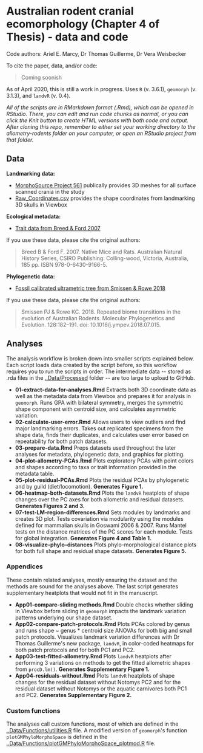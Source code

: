 # Australian rodent cranial ecomorphology (Chapter 4 of Thesis) - data and code
Code authors: Ariel E. Marcy, Dr Thomas Guillerme, Dr Vera Weisbecker

To cite the paper, data, and/or code:
> Coming soonish

As of April 2020, this is still a work in progress. Uses `R` (v. 3.6.1), `geomorph` (v. 3.1.3), and `landvR` (v. 0.4).

*All of the scripts are in RMarkdown format (.Rmd), which can be opened in RStudio. There, you can edit and run code chunks as normal, or you can click the Knit button to create HTML versions with both code and output. After cloning this repo, remember to either set your working directory to the allometry-rodents folder on your computer, or open an RStudio project from that folder.*

## Data
**Landmarking data:**
* [MorphoSource Project 561](https://www.morphosource.org/MyProjects/Dashboard/dashboard/select_project_id/561) publically provides 3D meshes for all surface scanned crania in the study
* [Raw_Coordinates.csv](Data/Raw/Raw_Coord_Data.csv) provides the shape coordinates from landmarking 3D skulls in Viewbox 

**Ecological metadata:**
* [Trait data from Breed & Ford 2007](/Data/Processed/in_ex_traits.csv)

If you use these data, please cite the original authors:
> Breed B & Ford F. 2007. Native Mice and Rats. Australian Natural History Series, CSIRO Publishing: Colling-wood, Victoria, Australia, 185 pp. ISBN 978-0-6430-9166-5.

**Phylogenetic data:**
* [Fossil calibrated ultrametric tree from Smissen & Rowe 2018](/Data/Processed/Smissen-Rowe-2018-concat.tre)

If you use these data, please cite the original authors:
> Smissen PJ & Rowe KC. 2018. Repeated biome transitions in the evolution of Australian Rodents. Molecular Phylogenetics and Evolution. 128:182–191. doi: 10.1016/j.ympev.2018.07.015.
    
## Analyses
The analysis workflow is broken down into smaller scripts explained below. Each script loads data created by the script before, so this workflow requires you to run the scripts in order. The intermediate data -- stored as .rda files in the [..Data/Processed](/Data/Processed)  folder -- are too large to upload to GitHub. 

* **01-extract-data-for-analyses.Rmd** Extracts both 3D coordinate data as well as the metadata data from Viewbox and prepares it for analysis in `geomorph`. Runs GPA with bilateral symmetry, merges the symmetric shape component with centroid size, and calculates asymmetric variation.
* **02-calculate-user-error.Rmd** Allows users to view outliers and find major landmarking errors. Takes out replicated specimens from the shape data, finds their duplicates, and calculates user error based on repeatability for both patch datasets. 
* **03-prepare-data.Rmd** Preps datasets used throughout the later analyses for metadata, phylogenetic data, and graphics for plotting.
* **04-plot-allometry-PCAs.Rmd** Plots exploratory PCAs with point colors and shapes according to taxa or trait information provided in the metadata table.
* **05-plot-residual-PCAs.Rmd** Plots the residual PCAs by phylogenetic and by guild (diet/locomotion). **Generates Figure 1.**
* **06-heatmap-both-datasets.Rmd** Plots the `landvR` heatplots of shape changes over the PC axes for both allometric and residual datasets. **Generates Figures 2 and 3.**
* **07-test-LM-region-differences.Rmd** Sets modules by landmarks and creates 3D plot. Tests covariation via modularity using the modules defined for mammalian skulls in Goswami 2006 & 2007. Runs Mantel tests on the distance matrices of the PC scores for each module. Tests for global integration. **Generates Figure 4 and Table 1.**
* **08-visualize-phylo-distances** Plots phylo-morphological distance plots for both full shape and residual shape datasets. **Generates Figure 5.**

### Appendices
These contain related analyses, mostly ensuring the dataset and the methods are sound for the analyses above. The last script generates supplementary heatplots that would not fit in the manuscript.

* **App01-compare-sliding methods.Rmd** Double checks whether sliding in Viewbox before sliding in `geomorph` impacts the landmark variation patterns underlying our shape dataset. 
* **App02-compare-patch-protocols.Rmd** Plots PCAs colored by genus and runs shape ~ genus * centroid size ANOVAs for both big and small patch protocols. Visualizes landmark variation differences with Dr Thomas Guillerme's new package, `landvR`, in color-coded heatmaps for both patch protocols and for both PC1 and PC2. 
* **App03-test-fitted-allometry.Rmd** Plots `landvR` heatplots after performing 3 variations on methods to get the fitted allometric shapes from `procD.lm()`. **Generates Supplementary Figure 1.**
* **App04-residuals-without.Rmd** Plots `landvR` heatplots of shape changes for the residual dataset without Notomys PC2 and for the residual dataset without Notomys or the aquatic carnivores both PC1 and PC2. **Generates Supplementary Figure 2.**

### Custom functions
The analyses call custom functions, most of which are defined in the [..Data/Functions/utilities.R](/Data/Functions/utilities.R) file. A modified version of `geomorph`'s function `plotGMPhyloMorphoSpace` is defined in the [..Data/Functions/plotGMPhyloMorphoSpace_plotmod.R](/Data/Functions/plotGMPhyloMorphoSpace_plotmod.R) file.
